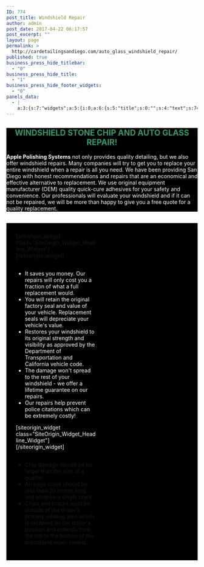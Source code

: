 ```yaml
---
ID: 774
post_title: Windshield Repair
author: admin
post_date: 2017-04-22 06:17:57
post_excerpt: ""
layout: page
permalink: >
  http://cardetailingsandiego.com/auto_glass_windshield_repair/
published: true
business_press_hide_titlebar:
  - "0"
business_press_hide_title:
  - "1"
business_press_hide_footer_widgets:
  - "0"
panels_data:
  - |
    a:3:{s:7:"widgets";a:5:{i:0;a:6:{s:5:"title";s:0:"";s:4:"text";s:743:"<h2 style="text-align: center;"><span style="color: #339966;">WINDSHIELD STONE CHIP AND AUTO GLASS REPAIR!</span></h2><p><strong>Apple Polishing Systems</strong> not only provides quality detailing, but we also offer windshield repairs. Many companies will try to get you to replace your entire windshield when a repair is all you need. We have been providing San Diego with honest recommendations and repairs that are an economical and effective alternative to replacement. We use original equipment manufacturer (OEM) quality quick-cure adhesives for your safety and convenience. Our professionals will evaluate your windshield and if it can not be repaired, we will be more than happy to give you a free quote for a quality replacement.</p>";s:20:"text_selected_editor";s:7:"tinymce";s:5:"autop";b:1;s:12:"_sow_form_id";s:13:"5909bd741b900";s:11:"panels_info";a:6:{s:5:"class";s:31:"SiteOrigin_Widget_Editor_Widget";s:4:"grid";i:0;s:4:"cell";i:0;s:2:"id";i:0;s:9:"widget_id";s:36:"a72127c9-afb7-463b-8ab4-5546e25bb4c3";s:5:"style";a:3:{s:27:"background_image_attachment";b:0;s:18:"background_display";s:4:"tile";s:10:"font_color";s:7:"#ffffff";}}}i:1;a:7:{s:8:"headline";a:15:{s:4:"text";s:34:"Reasons to repair your windshield ";s:15:"destination_url";s:0:"";s:3:"tag";s:2:"h1";s:5:"color";s:7:"#81d742";s:11:"hover_color";b:0;s:4:"font";s:14:"Helvetica Neue";s:9:"font_size";b:0;s:14:"font_size_unit";s:2:"px";s:5:"align";s:6:"center";s:11:"line_height";b:0;s:16:"line_height_unit";s:2:"px";s:6:"margin";b:0;s:11:"margin_unit";s:2:"px";s:24:"so_field_container_state";s:4:"open";s:10:"new_window";b:0;}s:12:"sub_headline";a:15:{s:4:"text";s:0:"";s:15:"destination_url";s:0:"";s:3:"tag";s:2:"h3";s:5:"color";s:7:"#333333";s:11:"hover_color";b:0;s:4:"font";s:14:"Helvetica Neue";s:9:"font_size";b:0;s:14:"font_size_unit";s:2:"px";s:5:"align";s:6:"center";s:11:"line_height";b:0;s:16:"line_height_unit";s:2:"px";s:6:"margin";b:0;s:11:"margin_unit";s:2:"px";s:24:"so_field_container_state";s:4:"open";s:10:"new_window";b:0;}s:7:"divider";a:9:{s:5:"style";s:5:"solid";s:5:"color";s:7:"#d6d6d6";s:9:"thickness";d:0;s:5:"align";s:6:"center";s:5:"width";b:0;s:10:"width_unit";s:2:"px";s:6:"margin";b:0;s:11:"margin_unit";s:2:"px";s:24:"so_field_container_state";s:4:"open";}s:5:"order";a:3:{i:0;s:8:"headline";i:1;s:7:"divider";i:2;s:12:"sub_headline";}s:12:"_sow_form_id";s:13:"5635bb38840af";s:11:"panels_info";a:6:{s:5:"class";s:33:"SiteOrigin_Widget_Headline_Widget";s:4:"grid";i:1;s:4:"cell";i:0;s:2:"id";i:1;s:9:"widget_id";s:36:"15d7cef3-5d89-44f9-84c7-520e565ea696";s:5:"style";a:2:{s:27:"background_image_attachment";b:0;s:18:"background_display";s:4:"tile";}}s:7:"fittext";b:0;}i:2;a:6:{s:5:"title";s:0:"";s:4:"text";s:588:"<ul><li>It saves you money. Our repairs will only cost you a fraction of what a full replacement would.</li><li>You will retain the original factory seal and value of your vehicle. Replacement seals will depreciate your vehicle's value.</li><li>Restores your windshield to its original strength and visibility as approved by the Department of Transportation and California vehicle code.</li><li>The damage won't spread to the rest of your windshield - we offer a lifetime guarantee on our repairs.</li><li>Our repairs help prevent police citations which can be extremely costly!</li></ul>";s:20:"text_selected_editor";s:7:"tinymce";s:5:"autop";b:1;s:12:"_sow_form_id";s:13:"5635bc1bd40dc";s:11:"panels_info";a:6:{s:5:"class";s:31:"SiteOrigin_Widget_Editor_Widget";s:4:"grid";i:1;s:4:"cell";i:0;s:2:"id";i:2;s:9:"widget_id";s:36:"78bf4e26-2980-4a50-b49f-9468e55ad14c";s:5:"style";a:2:{s:18:"background_display";s:4:"tile";s:10:"font_color";s:7:"#ffffff";}}}i:3;a:7:{s:8:"headline";a:15:{s:4:"text";s:46:"Quick criteria for a safe and effective repair";s:15:"destination_url";s:0:"";s:3:"tag";s:2:"h1";s:5:"color";s:7:"#81d742";s:11:"hover_color";b:0;s:4:"font";s:14:"Helvetica Neue";s:9:"font_size";b:0;s:14:"font_size_unit";s:2:"px";s:5:"align";s:6:"center";s:11:"line_height";b:0;s:16:"line_height_unit";s:2:"px";s:6:"margin";b:0;s:11:"margin_unit";s:2:"px";s:24:"so_field_container_state";s:4:"open";s:10:"new_window";b:0;}s:12:"sub_headline";a:15:{s:4:"text";s:0:"";s:15:"destination_url";s:0:"";s:3:"tag";s:2:"h3";s:5:"color";s:7:"#333333";s:11:"hover_color";b:0;s:4:"font";s:14:"Helvetica Neue";s:9:"font_size";b:0;s:14:"font_size_unit";s:2:"px";s:5:"align";s:6:"center";s:11:"line_height";b:0;s:16:"line_height_unit";s:2:"px";s:6:"margin";b:0;s:11:"margin_unit";s:2:"px";s:24:"so_field_container_state";s:4:"open";s:10:"new_window";b:0;}s:7:"divider";a:9:{s:5:"style";s:5:"solid";s:5:"color";s:7:"#d6d6d6";s:9:"thickness";d:0;s:5:"align";s:6:"center";s:5:"width";b:0;s:10:"width_unit";s:2:"px";s:6:"margin";b:0;s:11:"margin_unit";s:2:"px";s:24:"so_field_container_state";s:4:"open";}s:5:"order";a:3:{i:0;s:8:"headline";i:1;s:7:"divider";i:2;s:12:"sub_headline";}s:12:"_sow_form_id";s:13:"5635bd396940a";s:11:"panels_info";a:6:{s:5:"class";s:33:"SiteOrigin_Widget_Headline_Widget";s:4:"grid";i:1;s:4:"cell";i:1;s:2:"id";i:3;s:9:"widget_id";s:36:"563d5d34-401e-4e6c-a508-058ca6ba9f17";s:5:"style";a:3:{s:27:"background_image_attachment";b:0;s:18:"background_display";s:4:"tile";s:10:"font_color";s:7:"#ffffff";}}s:7:"fittext";b:0;}i:4;a:6:{s:5:"title";s:0:"";s:4:"text";s:353:"<ul><li>Chip damage should be no larger than the size of a quarter.</li><li>An edge crack should be less than 20 inches long and must be a single crack.</li><li>Chips and cracks must be outside of the driver's primary viewing area which is centered on the driver's position and extends from the top to the bottom of the windshield wiper sweep.</li></ul>";s:20:"text_selected_editor";s:7:"tinymce";s:5:"autop";b:1;s:12:"_sow_form_id";s:13:"5635bd3d24e69";s:11:"panels_info";a:7:{s:5:"class";s:31:"SiteOrigin_Widget_Editor_Widget";s:3:"raw";b:0;s:4:"grid";i:1;s:4:"cell";i:1;s:2:"id";i:4;s:9:"widget_id";s:36:"6ad11efc-eb44-4587-aa87-dbd5c53b3a68";s:5:"style";a:1:{s:18:"background_display";s:4:"tile";}}}}s:5:"grids";a:2:{i:0;a:2:{s:5:"cells";i:1;s:5:"style";a:5:{s:10:"background";s:7:"#000000";s:27:"background_image_attachment";b:0;s:18:"background_display";s:4:"tile";s:11:"row_stretch";s:4:"full";s:14:"cell_alignment";s:10:"flex-start";}}i:1;a:2:{s:5:"cells";i:2;s:5:"style";a:6:{s:7:"padding";s:2:"5%";s:10:"background";s:7:"#000000";s:27:"background_image_attachment";b:0;s:18:"background_display";s:4:"tile";s:11:"row_stretch";s:4:"full";s:14:"cell_alignment";s:10:"flex-start";}}}s:10:"grid_cells";a:3:{i:0;a:4:{s:4:"grid";i:0;s:5:"index";i:0;s:6:"weight";i:1;s:5:"style";a:0:{}}i:1;a:4:{s:4:"grid";i:1;s:5:"index";i:0;s:6:"weight";d:0.5;s:5:"style";a:0:{}}i:2;a:4:{s:4:"grid";i:1;s:5:"index";i:1;s:6:"weight";d:0.5;s:5:"style";a:0:{}}}}
---
```

<div id="pl-774"  class="panel-layout" ><div id="pg-774-0"  class="panel-grid panel-has-style"  data-style="{&quot;background&quot;:&quot;#000000&quot;,&quot;background_image_attachment&quot;:false,&quot;background_display&quot;:&quot;tile&quot;,&quot;row_stretch&quot;:&quot;full&quot;,&quot;cell_alignment&quot;:&quot;flex-start&quot;}" ><div class="siteorigin-panels-stretch panel-row-style panel-row-style-for-774-0" data-stretch-type="full" ><div id="pgc-774-0-0"  class="panel-grid-cell"  data-weight="1" ><div id="panel-774-0-0-0" class="so-panel widget widget_sow-editor panel-first-child panel-last-child" data-index="0" data-style="{&quot;background_image_attachment&quot;:false,&quot;background_display&quot;:&quot;tile&quot;,&quot;font_color&quot;:&quot;#ffffff&quot;}" ><div class="panel-widget-style panel-widget-style-for-774-0-0-0" ><div class="so-widget-sow-editor so-widget-sow-editor-base">
<div class="siteorigin-widget-tinymce textwidget">
	<h2 style="text-align: center;"><span style="color: #339966;">WINDSHIELD STONE CHIP AND AUTO GLASS REPAIR!</span></h2>
<p><strong>Apple Polishing Systems</strong> not only provides quality detailing, but we also offer windshield repairs. Many companies will try to get you to replace your entire windshield when a repair is all you need. We have been providing San Diego with honest recommendations and repairs that are an economical and effective alternative to replacement. We use original equipment manufacturer (OEM) quality quick-cure adhesives for your safety and convenience. Our professionals will evaluate your windshield and if it can not be repaired, we will be more than happy to give you a free quote for a quality replacement.</p>
</div>
</div></div></div></div></div></div><div id="pg-774-1"  class="panel-grid panel-has-style"  data-style="{&quot;padding&quot;:&quot;5%&quot;,&quot;background&quot;:&quot;#000000&quot;,&quot;background_image_attachment&quot;:false,&quot;background_display&quot;:&quot;tile&quot;,&quot;row_stretch&quot;:&quot;full&quot;,&quot;cell_alignment&quot;:&quot;flex-start&quot;}" ><div class="siteorigin-panels-stretch panel-row-style panel-row-style-for-774-1" data-stretch-type="full" ><div id="pgc-774-1-0"  class="panel-grid-cell"  data-weight="0.5" ><div id="panel-774-1-0-0" class="so-panel widget widget_sow-headline panel-first-child" data-index="1" data-style="{&quot;background_image_attachment&quot;:false,&quot;background_display&quot;:&quot;tile&quot;}" >[siteorigin_widget class="SiteOrigin_Widget_Headline_Widget"]<input type="hidden" value="{&quot;instance&quot;:{&quot;headline&quot;:{&quot;text&quot;:&quot;Reasons to repair your windshield &quot;,&quot;destination_url&quot;:&quot;&quot;,&quot;tag&quot;:&quot;h1&quot;,&quot;color&quot;:&quot;#81d742&quot;,&quot;hover_color&quot;:false,&quot;font&quot;:&quot;Helvetica Neue&quot;,&quot;font_size&quot;:false,&quot;font_size_unit&quot;:&quot;px&quot;,&quot;align&quot;:&quot;center&quot;,&quot;line_height&quot;:false,&quot;line_height_unit&quot;:&quot;px&quot;,&quot;margin&quot;:false,&quot;margin_unit&quot;:&quot;px&quot;,&quot;so_field_container_state&quot;:&quot;open&quot;,&quot;new_window&quot;:false},&quot;sub_headline&quot;:{&quot;text&quot;:&quot;&quot;,&quot;destination_url&quot;:&quot;&quot;,&quot;tag&quot;:&quot;h3&quot;,&quot;color&quot;:&quot;#333333&quot;,&quot;hover_color&quot;:false,&quot;font&quot;:&quot;Helvetica Neue&quot;,&quot;font_size&quot;:false,&quot;font_size_unit&quot;:&quot;px&quot;,&quot;align&quot;:&quot;center&quot;,&quot;line_height&quot;:false,&quot;line_height_unit&quot;:&quot;px&quot;,&quot;margin&quot;:false,&quot;margin_unit&quot;:&quot;px&quot;,&quot;so_field_container_state&quot;:&quot;open&quot;,&quot;new_window&quot;:false},&quot;divider&quot;:{&quot;style&quot;:&quot;solid&quot;,&quot;color&quot;:&quot;#d6d6d6&quot;,&quot;thickness&quot;:0,&quot;align&quot;:&quot;center&quot;,&quot;width&quot;:false,&quot;width_unit&quot;:&quot;px&quot;,&quot;margin&quot;:false,&quot;margin_unit&quot;:&quot;px&quot;,&quot;so_field_container_state&quot;:&quot;open&quot;},&quot;order&quot;:[&quot;headline&quot;,&quot;divider&quot;,&quot;sub_headline&quot;],&quot;_sow_form_id&quot;:&quot;5635bb38840af&quot;,&quot;fittext&quot;:false},&quot;args&quot;:{&quot;before_widget&quot;:&quot;&lt;div id=\&quot;panel-774-1-0-0\&quot; class=\&quot;so-panel widget widget_sow-headline panel-first-child\&quot; data-index=\&quot;1\&quot; data-style=\&quot;{&amp;quot;background_image_attachment&amp;quot;:false,&amp;quot;background_display&amp;quot;:&amp;quot;tile&amp;quot;}\&quot; &gt;&quot;,&quot;after_widget&quot;:&quot;&lt;\/div&gt;&quot;,&quot;before_title&quot;:&quot;&lt;h3 class=\&quot;widget-title\&quot;&gt;&quot;,&quot;after_title&quot;:&quot;&lt;\/h3&gt;&quot;,&quot;widget_id&quot;:&quot;widget-1-0-0&quot;}}" />[/siteorigin_widget]</div><div id="panel-774-1-0-1" class="so-panel widget widget_sow-editor panel-last-child" data-index="2" data-style="{&quot;background_display&quot;:&quot;tile&quot;,&quot;font_color&quot;:&quot;#ffffff&quot;}" ><div class="panel-widget-style panel-widget-style-for-774-1-0-1" ><div class="so-widget-sow-editor so-widget-sow-editor-base">
<div class="siteorigin-widget-tinymce textwidget">
	<ul>
<li>It saves you money. Our repairs will only cost you a fraction of what a full replacement would.</li>
<li>You will retain the original factory seal and value of your vehicle. Replacement seals will depreciate your vehicle's value.</li>
<li>Restores your windshield to its original strength and visibility as approved by the Department of Transportation and California vehicle code.</li>
<li>The damage won't spread to the rest of your windshield - we offer a lifetime guarantee on our repairs.</li>
<li>Our repairs help prevent police citations which can be extremely costly!</li>
</ul>
</div>
</div></div></div></div><div id="pgc-774-1-1"  class="panel-grid-cell"  data-weight="0.5" ><div id="panel-774-1-1-0" class="so-panel widget widget_sow-headline panel-first-child" data-index="3" data-style="{&quot;background_image_attachment&quot;:false,&quot;background_display&quot;:&quot;tile&quot;,&quot;font_color&quot;:&quot;#ffffff&quot;}" ><div class="panel-widget-style panel-widget-style-for-774-1-1-0" >[siteorigin_widget class="SiteOrigin_Widget_Headline_Widget"]<input type="hidden" value="{&quot;instance&quot;:{&quot;headline&quot;:{&quot;text&quot;:&quot;Quick criteria for a safe and effective repair&quot;,&quot;destination_url&quot;:&quot;&quot;,&quot;tag&quot;:&quot;h1&quot;,&quot;color&quot;:&quot;#81d742&quot;,&quot;hover_color&quot;:false,&quot;font&quot;:&quot;Helvetica Neue&quot;,&quot;font_size&quot;:false,&quot;font_size_unit&quot;:&quot;px&quot;,&quot;align&quot;:&quot;center&quot;,&quot;line_height&quot;:false,&quot;line_height_unit&quot;:&quot;px&quot;,&quot;margin&quot;:false,&quot;margin_unit&quot;:&quot;px&quot;,&quot;so_field_container_state&quot;:&quot;open&quot;,&quot;new_window&quot;:false},&quot;sub_headline&quot;:{&quot;text&quot;:&quot;&quot;,&quot;destination_url&quot;:&quot;&quot;,&quot;tag&quot;:&quot;h3&quot;,&quot;color&quot;:&quot;#333333&quot;,&quot;hover_color&quot;:false,&quot;font&quot;:&quot;Helvetica Neue&quot;,&quot;font_size&quot;:false,&quot;font_size_unit&quot;:&quot;px&quot;,&quot;align&quot;:&quot;center&quot;,&quot;line_height&quot;:false,&quot;line_height_unit&quot;:&quot;px&quot;,&quot;margin&quot;:false,&quot;margin_unit&quot;:&quot;px&quot;,&quot;so_field_container_state&quot;:&quot;open&quot;,&quot;new_window&quot;:false},&quot;divider&quot;:{&quot;style&quot;:&quot;solid&quot;,&quot;color&quot;:&quot;#d6d6d6&quot;,&quot;thickness&quot;:0,&quot;align&quot;:&quot;center&quot;,&quot;width&quot;:false,&quot;width_unit&quot;:&quot;px&quot;,&quot;margin&quot;:false,&quot;margin_unit&quot;:&quot;px&quot;,&quot;so_field_container_state&quot;:&quot;open&quot;},&quot;order&quot;:[&quot;headline&quot;,&quot;divider&quot;,&quot;sub_headline&quot;],&quot;_sow_form_id&quot;:&quot;5635bd396940a&quot;,&quot;fittext&quot;:false},&quot;args&quot;:{&quot;before_widget&quot;:&quot;&lt;div id=\&quot;panel-774-1-1-0\&quot; class=\&quot;so-panel widget widget_sow-headline panel-first-child\&quot; data-index=\&quot;3\&quot; data-style=\&quot;{&amp;quot;background_image_attachment&amp;quot;:false,&amp;quot;background_display&amp;quot;:&amp;quot;tile&amp;quot;,&amp;quot;font_color&amp;quot;:&amp;quot;#ffffff&amp;quot;}\&quot; &gt;&lt;div class=\&quot;panel-widget-style panel-widget-style-for-774-1-1-0\&quot; &gt;&quot;,&quot;after_widget&quot;:&quot;&lt;\/div&gt;&lt;\/div&gt;&quot;,&quot;before_title&quot;:&quot;&lt;h3 class=\&quot;widget-title\&quot;&gt;&quot;,&quot;after_title&quot;:&quot;&lt;\/h3&gt;&quot;,&quot;widget_id&quot;:&quot;widget-1-1-0&quot;}}" />[/siteorigin_widget]</div></div><div id="panel-774-1-1-1" class="so-panel widget widget_sow-editor panel-last-child" data-index="4" data-style="{&quot;background_display&quot;:&quot;tile&quot;}" ><div class="so-widget-sow-editor so-widget-sow-editor-base">
<div class="siteorigin-widget-tinymce textwidget">
	<ul>
<li>Chip damage should be no larger than the size of a quarter.</li>
<li>An edge crack should be less than 20 inches long and must be a single crack.</li>
<li>Chips and cracks must be outside of the driver's primary viewing area which is centered on the driver's position and extends from the top to the bottom of the windshield wiper sweep.</li>
</ul>
</div>
</div></div></div></div></div></div>

<style type="text/css" class="panels-style" data-panels-style-for-post="774">@import url(http://cardetailingsandiego.com/wp-content/plugins/siteorigin-panels/inc/../css/front-flex.css); #pgc-774-0-0 { width:100%;width:calc(100% - ( 0 * 30px ) ) } #pg-774-0 , #pg-774-1 , #pl-774 .so-panel { margin-bottom:30px } #pgc-774-1-0 , #pgc-774-1-1 { width:50%;width:calc(50% - ( 0.5 * 30px ) ) } #pl-774 .so-panel:last-child { margin-bottom:0px } #pg-774-0> .panel-row-style { background-color:#000000 } #pg-774-0.panel-no-style, #pg-774-0.panel-has-style > .panel-row-style , #pg-774-1.panel-no-style, #pg-774-1.panel-has-style > .panel-row-style { -webkit-align-items:flex-start;align-items:flex-start } #panel-774-0-0-0> .panel-widget-style , #panel-774-1-0-1> .panel-widget-style , #panel-774-1-1-0> .panel-widget-style { color:#ffffff } #pg-774-1> .panel-row-style { background-color:#000000;padding:5% } @media (max-width:780px){ #pg-774-0.panel-no-style, #pg-774-0.panel-has-style > .panel-row-style , #pg-774-1.panel-no-style, #pg-774-1.panel-has-style > .panel-row-style { -webkit-flex-direction:column;-ms-flex-direction:column;flex-direction:column } #pg-774-0 .panel-grid-cell , #pg-774-1 .panel-grid-cell { margin-right:0 } #pg-774-0 .panel-grid-cell , #pg-774-1 .panel-grid-cell { width:100% } #pgc-774-1-0 { margin-bottom:30px } #pl-774 .panel-grid-cell { padding:0 } #pl-774 .panel-grid .panel-grid-cell-empty { display:none } #pl-774 .panel-grid .panel-grid-cell-mobile-last { margin-bottom:0px }  } </style>